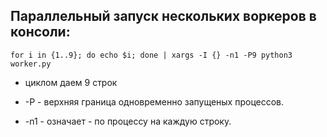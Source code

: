 ## Параллельный запуск нескольких воркеров в консоли: 
    for i in {1..9}; do echo $i; done | xargs -I {} -n1 -P9 python3 worker.py

* циклом даем 9 строк

* -P - верхняя граница одновременно запущеных процессов.

* -n1 - означает - по процессу на каждую строку.
